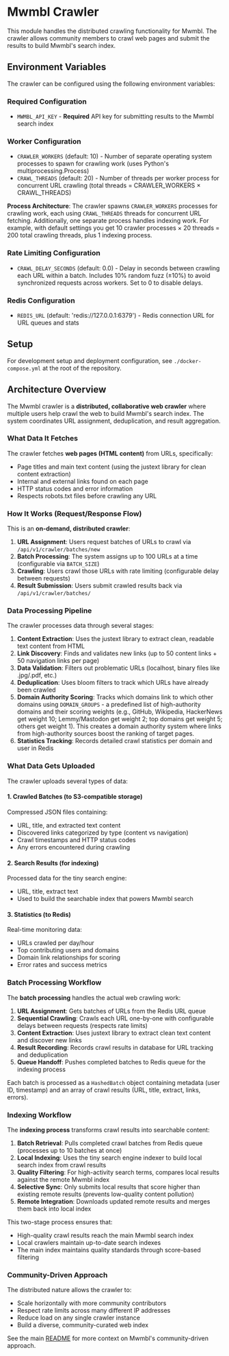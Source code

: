 # Mwmbl Crawler

This module handles the distributed crawling functionality for Mwmbl. The crawler allows community members to crawl web pages and submit the results to build Mwmbl's search index.

## Environment Variables

The crawler can be configured using the following environment variables:

### Required Configuration
- `MWMBL_API_KEY` - **Required** API key for submitting results to the Mwmbl search index

### Worker Configuration
- `CRAWLER_WORKERS` (default: 10) - Number of separate operating system processes to spawn for crawling work (uses Python's multiprocessing.Process)
- `CRAWL_THREADS` (default: 20) - Number of threads per worker process for concurrent URL crawling (total threads = CRAWLER_WORKERS × CRAWL_THREADS)

**Process Architecture**: The crawler spawns `CRAWLER_WORKERS` processes for crawling work, each using `CRAWL_THREADS` threads for concurrent URL fetching. Additionally, one separate process handles indexing work. For example, with default settings you get 10 crawler processes × 20 threads = 200 total crawling threads, plus 1 indexing process.

### Rate Limiting Configuration
- `CRAWL_DELAY_SECONDS` (default: 0.0) - Delay in seconds between crawling each URL within a batch. Includes 10% random fuzz (±10%) to avoid synchronized requests across workers. Set to 0 to disable delays.

### Redis Configuration
- `REDIS_URL` (default: 'redis://127.0.0.1:6379') - Redis connection URL for URL queues and stats

## Setup

For development setup and deployment configuration, see `./docker-compose.yml` at the root of the repository.

## Architecture Overview

The Mwmbl crawler is a **distributed, collaborative web crawler** where multiple users help crawl the web to build Mwmbl's search index. The system coordinates URL assignment, deduplication, and result aggregation.

### What Data It Fetches

The crawler fetches **web pages (HTML content)** from URLs, specifically:
- Page titles and main text content (using the justext library for clean content extraction)
- Internal and external links found on each page
- HTTP status codes and error information
- Respects robots.txt files before crawling any URL

### How It Works (Request/Response Flow)

This is an **on-demand, distributed crawler**:

1. **URL Assignment**: Users request batches of URLs to crawl via `/api/v1/crawler/batches/new`
2. **Batch Processing**: The system assigns up to 100 URLs at a time (configurable via `BATCH_SIZE`)
3. **Crawling**: Users crawl those URLs with rate limiting (configurable delay between requests)
4. **Result Submission**: Users submit crawled results back via `/api/v1/crawler/batches/`

### Data Processing Pipeline

The crawler processes data through several stages:

1. **Content Extraction**: Uses the justext library to extract clean, readable text content from HTML
2. **Link Discovery**: Finds and validates new links (up to 50 content links + 50 navigation links per page)
3. **Data Validation**: Filters out problematic URLs (localhost, binary files like .jpg/.pdf, etc.)
4. **Deduplication**: Uses bloom filters to track which URLs have already been crawled
5. **Domain Authority Scoring**: Tracks which domains link to which other domains using `DOMAIN_GROUPS` - a predefined list of high-authority domains and their scoring weights (e.g., GitHub, Wikipedia, HackerNews get weight 10; Lemmy/Mastodon get weight 2; top domains get weight 5; others get weight 1). This creates a domain authority system where links from high-authority sources boost the ranking of target pages.
6. **Statistics Tracking**: Records detailed crawl statistics per domain and user in Redis

### What Data Gets Uploaded

The crawler uploads several types of data:

#### 1. Crawled Batches (to S3-compatible storage)
Compressed JSON files containing:
- URL, title, and extracted text content
- Discovered links categorized by type (content vs navigation)
- Crawl timestamps and HTTP status codes
- Any errors encountered during crawling

#### 2. Search Results (for indexing)
Processed data for the tiny search engine:
- URL, title, extract text
- Used to build the searchable index that powers Mwmbl search

#### 3. Statistics (to Redis)
Real-time monitoring data:
- URLs crawled per day/hour
- Top contributing users and domains
- Domain link relationships for scoring
- Error rates and success metrics

### Batch Processing Workflow

The **batch processing** handles the actual web crawling work:

1. **URL Assignment**: Gets batches of URLs from the Redis URL queue 
2. **Sequential Crawling**: Crawls each URL one-by-one with configurable delays between requests (respects rate limits)
3. **Content Extraction**: Uses justext library to extract clean text content and discover new links
4. **Result Recording**: Records crawl results in database for URL tracking and deduplication
5. **Queue Handoff**: Pushes completed batches to Redis queue for the indexing process

Each batch is processed as a `HashedBatch` object containing metadata (user ID, timestamp) and an array of crawl results (URL, title, extract, links, errors).

### Indexing Workflow  

The **indexing process** transforms crawl results into searchable content:

1. **Batch Retrieval**: Pulls completed crawl batches from Redis queue (processes up to 10 batches at once)
2. **Local Indexing**: Uses the tiny search engine indexer to build local search index from crawl results
3. **Quality Filtering**: For high-activity search terms, compares local results against the remote Mwmbl index
4. **Selective Sync**: Only submits local results that score higher than existing remote results (prevents low-quality content pollution)
5. **Remote Integration**: Downloads updated remote results and merges them back into local index

This two-stage process ensures that:
- High-quality crawl results reach the main Mwmbl search index
- Local crawlers maintain up-to-date search indexes
- The main index maintains quality standards through score-based filtering

### Community-Driven Approach

The distributed nature allows the crawler to:
- Scale horizontally with more community contributors
- Respect rate limits across many different IP addresses
- Reduce load on any single crawler instance
- Build a diverse, community-curated web index

See the main [README](../../README.md) for more context on Mwmbl's community-driven approach.
